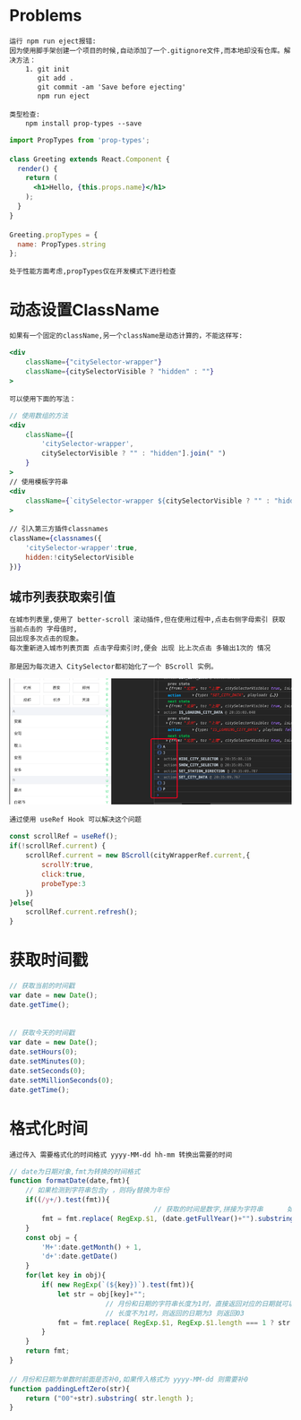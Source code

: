 # Problems
    
    运行 npm run eject报错:
    因为使用脚手架创建一个项目的时候,自动添加了一个.gitignore文件,而本地却没有仓库。解决方法：
        1. git init 
           git add .
           git commit -am 'Save before ejecting'
           npm run eject
           
    类型检查:
        npm install prop-types --save
```jsx harmony
import PropTypes from 'prop-types';

class Greeting extends React.Component {
  render() {
    return (
      <h1>Hello, {this.props.name}</h1>
    );
  }
}

Greeting.propTypes = {
  name: PropTypes.string
};
```
    处于性能方面考虑,propTypes仅在开发模式下进行检查

# 动态设置ClassName

    如果有一个固定的className,另一个className是动态计算的，不能这样写:
```jsx harmony
<div
    className={"citySelector-wrapper"}
    className={citySelectorVisible ? "hidden" : ""}
>
```
    可以使用下面的写法：
```jsx harmony
// 使用数组的方法
<div
    className={[
        'citySelector-wrapper',
        citySelectorVisible ? "" : "hidden"].join(" ")
    }
>
// 使用模板字符串 
<div
    className={`citySelector-wrapper ${citySelectorVisible ? "" : "hidden"} `}
>

// 引入第三方插件classnames
className={classnames({
    'citySelector-wrapper':true,
    hidden:!citySelectorVisible
})}
```

## 城市列表获取索引值

    在城市列表里,使用了 better-scroll 滚动插件,但在使用过程中,点击右侧字母索引 获取当前点击的 字母值时,
    回出现多次点击的现象。
    每次重新进入城市列表页面 点击字母索引时,便会 出现 比上次点击 多输出1次的 情况
    
    那是因为每次进入 CitySelector都初始化了一个 BScroll 实例。
    
![bug-1](https://github.com/JayK0720/react-train-ticket/blob/master/bug-imgs/bug-1.png)
    
    通过使用 useRef Hook 可以解决这个问题
```jsx harmony
const scrollRef = useRef();
if(!scrollRef.current) {
    scrollRef.current = new BScroll(cityWrapperRef.current,{
        scrollY:true,
        click:true,
        probeType:3
    })
}else{
    scrollRef.current.refresh();
}
```

# 获取时间戳

```js
// 获取当前的时间戳
var date = new Date();
date.getTime();


// 获取今天的时间戳
var date = new Date();
date.setHours(0);
date.setMinutes(0);
date.setSeconds(0);
date.setMillionSeconds(0);
date.getTime();
```

# 格式化时间
    
    通过传入 需要格式化的时间格式 yyyy-MM-dd hh-mm 转换出需要的时间
```js
// date为日期对象,fmt为转换的时间格式
function formatDate(date,fmt){
    // 如果检测到字符串包含y ，则将y替换为年份
    if((/y+/).test(fmt)){
                                    // 获取的时间是数字,拼接为字符串      如果传入的格式为yy-MM-dd,则只截取年份的后两位
        fmt = fmt.replace( RegExp.$1, (date.getFullYear()+"").substring(4 - RegExp.$1.length) );
    }
    const obj = {
        'M+':date.getMonth() + 1,
        'd+':date.getDate()
    }
    for(let key in obj){
        if( new RegExp(`(${key})`).test(fmt)){
            let str = obj[key]+"";
                        // 月份和日期的字符串长度为1时，直接返回对应的日期就可以
                        // 长度不为1时，则返回的日期为3 则返回03
            fmt = fmt.replace( RegExp.$1, RegExp.$1.length === 1 ? str : paddingLeftZero(str) );
        }
    }
    return fmt;
}

// 月份和日期为单数时前面是否补0,如果传入格式为 yyyy-MM-dd 则需要补0
function paddingLeftZero(str){
    return ("00"+str).substring( str.length );
}
```







